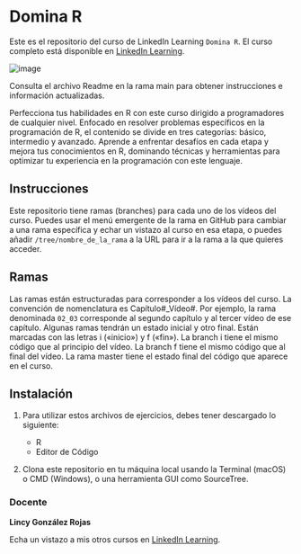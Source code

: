 # Domina R

Este es el repositorio del curso de LinkedIn Learning `Domina R`. El curso completo está disponible en [LinkedIn Learning][lil-course-url].

![image](https://github.com/LinkedInLearning/domina-R-3290153/assets/71371373/3718a268-a2b8-4db5-85d4-d6ca7cd69cc8)

Consulta el archivo Readme en la rama main para obtener instrucciones e información actualizadas.

Perfecciona tus habilidades en R con este curso dirigido a programadores de cualquier nivel. Enfocado en resolver problemas específicos en la programación de R, el contenido se divide en tres categorías: básico, intermedio y avanzado. Aprende a enfrentar desafíos en cada etapa y mejora tus conocimientos en R, dominando técnicas y herramientas para optimizar tu experiencia en la programación con este lenguaje.

## Instrucciones

Este repositorio tiene ramas (branches) para cada uno de los vídeos del curso. Puedes usar el menú emergente de la rama en GitHub para cambiar a una rama específica y echar un vistazo al curso en esa etapa, o puedes añadir `/tree/nombre_de_la_rama` a la URL para ir a la rama a la que quieres acceder.

## Ramas

Las ramas están estructuradas para corresponder a los vídeos del curso. La convención de nomenclatura es Capítulo#_Vídeo#. Por ejemplo, la rama denominada `02_03` corresponde al segundo capítulo y al tercer vídeo de ese capítulo. Algunas ramas tendrán un estado inicial y otro final. Están marcadas con las letras i («inicio») y f («fin»). La branch i tiene el mismo código que al principio del vídeo. La branch f tiene el mismo código que al final del vídeo. La rama master tiene el estado final del código que aparece en el curso.

## Instalación

1. Para utilizar estos archivos de ejercicios, debes tener descargado lo siguiente:
   - R
   - Editor de Código

2. Clona este repositorio en tu máquina local usando la Terminal (macOS) o CMD (Windows), o una herramienta GUI como SourceTree.

### Docente

**Lincy González Rojas**

Echa un vistazo a mis otros cursos en [LinkedIn Learning](https://www.linkedin.com/learning/instructors/lincy-gonzalez-rojas).

[0]: # (Replace these placeholder URLs with actual course URLs)
[lil-course-url]: https://www.linkedin.com/learning/domina-r/aplicaciones-con-r
[lil-thumbnail-url]: https:

[1]: # (End of ES-Instruction ###############################################################################################)
